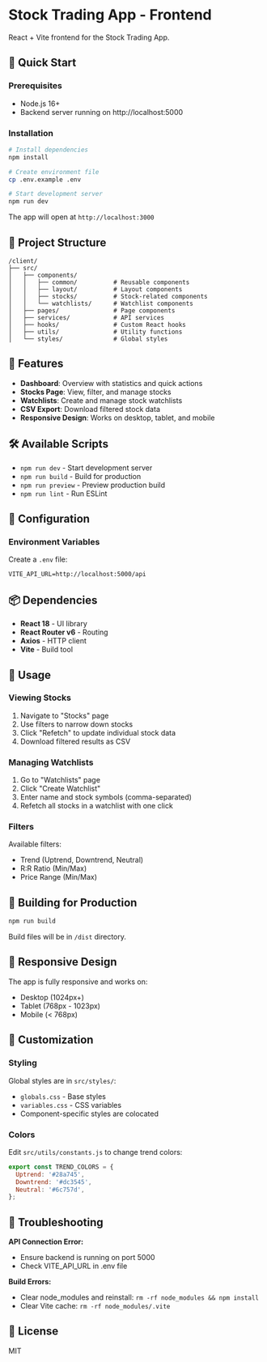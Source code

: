 # Stock Trading App - Frontend

React + Vite frontend for the Stock Trading App.

## 🚀 Quick Start

### Prerequisites
- Node.js 16+
- Backend server running on http://localhost:5000

### Installation

```bash
# Install dependencies
npm install

# Create environment file
cp .env.example .env

# Start development server
npm run dev
```

The app will open at `http://localhost:3000`

## 📁 Project Structure

```
/client/
├── src/
│   ├── components/
│   │   ├── common/          # Reusable components
│   │   ├── layout/          # Layout components
│   │   ├── stocks/          # Stock-related components
│   │   └── watchlists/      # Watchlist components
│   ├── pages/               # Page components
│   ├── services/            # API services
│   ├── hooks/               # Custom React hooks
│   ├── utils/               # Utility functions
│   └── styles/              # Global styles
```

## 🎨 Features

- **Dashboard**: Overview with statistics and quick actions
- **Stocks Page**: View, filter, and manage stocks
- **Watchlists**: Create and manage stock watchlists
- **CSV Export**: Download filtered stock data
- **Responsive Design**: Works on desktop, tablet, and mobile

## 🛠️ Available Scripts

- `npm run dev` - Start development server
- `npm run build` - Build for production
- `npm run preview` - Preview production build
- `npm run lint` - Run ESLint

## 🔧 Configuration

### Environment Variables

Create a `.env` file:

```env
VITE_API_URL=http://localhost:5000/api
```

## 📦 Dependencies

- **React 18** - UI library
- **React Router v6** - Routing
- **Axios** - HTTP client
- **Vite** - Build tool

## 🎯 Usage

### Viewing Stocks

1. Navigate to "Stocks" page
2. Use filters to narrow down stocks
3. Click "Refetch" to update individual stock data
4. Download filtered results as CSV

### Managing Watchlists

1. Go to "Watchlists" page
2. Click "Create Watchlist"
3. Enter name and stock symbols (comma-separated)
4. Refetch all stocks in a watchlist with one click

### Filters

Available filters:
- Trend (Uptrend, Downtrend, Neutral)
- R:R Ratio (Min/Max)
- Price Range (Min/Max)

## 🚀 Building for Production

```bash
npm run build
```

Build files will be in `/dist` directory.

## 📱 Responsive Design

The app is fully responsive and works on:
- Desktop (1024px+)
- Tablet (768px - 1023px)
- Mobile (< 768px)

## 🎨 Customization

### Styling

Global styles are in `src/styles/`:
- `globals.css` - Base styles
- `variables.css` - CSS variables
- Component-specific styles are colocated

### Colors

Edit `src/utils/constants.js` to change trend colors:

```javascript
export const TREND_COLORS = {
  Uptrend: '#28a745',
  Downtrend: '#dc3545',
  Neutral: '#6c757d',
};
```

## 🐛 Troubleshooting

**API Connection Error:**
- Ensure backend is running on port 5000
- Check VITE_API_URL in .env file

**Build Errors:**
- Clear node_modules and reinstall: `rm -rf node_modules && npm install`
- Clear Vite cache: `rm -rf node_modules/.vite`

## 📄 License

MIT